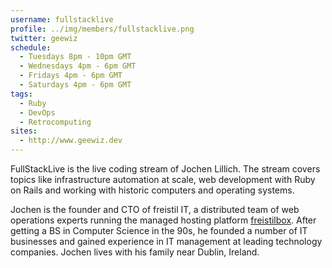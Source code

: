 ```yaml
---
username: fullstacklive
profile: ../img/members/fullstacklive.png
twitter: geewiz
schedule:
  - Tuesdays 8pm - 10pm GMT
  - Wednesdays 4pm - 6pm GMT
  - Fridays 4pm - 6pm GMT
  - Saturdays 4pm - 6pm GMT
tags:
  - Ruby
  - DevOps
  - Retrocomputing
sites:
  - http://www.geewiz.dev
---
```


FullStackLive is the live coding stream of Jochen Lillich. The stream covers
topics like infrastructure automation at scale, web development with Ruby on
Rails and working with historic computers and operating systems.

Jochen is the founder and CTO of freistil IT, a distributed team of web
operations experts running the managed hosting platform
[freistilbox](https://www.freistilbox.com/). After getting a BS in Computer
Science in the 90s, he founded a number of IT businesses and gained experience
in IT management at leading technology companies. Jochen lives with his family
near Dublin, Ireland.
